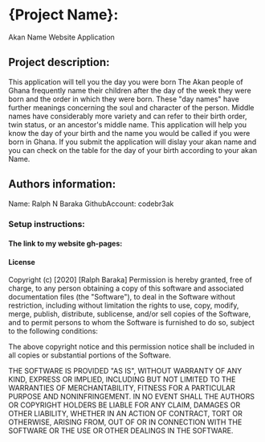 # {Project Name}:
Akan Name Website Application

## Project description:
This application will tell you the day you were born
The Akan people of Ghana frequently name their children after the day of the week they were born and the order in which they were born. These "day names" have further meanings concerning the soul and character of the person. Middle names have considerably more variety and can refer to their birth order, twin status, or an ancestor's middle name.
This application will help you know the day of your birth and the name you would be called if you were born in Ghana.
If you submit the application will dislay your akan name and you can check on the table for the day of your birth according to your akan Name.

## Authors information:
Name: Ralph N Baraka
GithubAccount: codebr3ak

### Setup instructions:

#### The link to my website gh-pages:

#### License
Copyright (c) [2020] [Ralph Baraka] Permission is hereby granted, free of charge, to any person obtaining a copy of this software and associated documentation files (the "Software"), to deal in the Software without restriction, including without limitation the rights to use, copy, modify, merge, publish, distribute, sublicense, and/or sell copies of the Software, and to permit persons to whom the Software is furnished to do so, subject to the following conditions:

The above copyright notice and this permission notice shall be included in all copies or substantial portions of the Software.

THE SOFTWARE IS PROVIDED "AS IS", WITHOUT WARRANTY OF ANY KIND, EXPRESS OR IMPLIED, INCLUDING BUT NOT LIMITED TO THE WARRANTIES OF MERCHANTABILITY, FITNESS FOR A PARTICULAR PURPOSE AND NONINFRINGEMENT. IN NO EVENT SHALL THE AUTHORS OR COPYRIGHT HOLDERS BE LIABLE FOR ANY CLAIM, DAMAGES OR OTHER LIABILITY, WHETHER IN AN ACTION OF CONTRACT, TORT OR OTHERWISE, ARISING FROM, OUT OF OR IN CONNECTION WITH THE SOFTWARE OR THE USE OR OTHER DEALINGS IN THE SOFTWARE.
